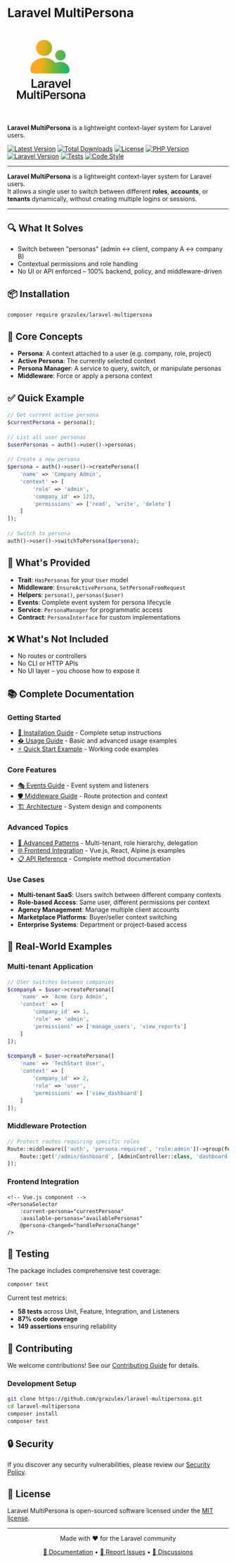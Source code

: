 # Laravel MultiPersona

<img src="new_logo.png" alt="Laravel MultiPersona" width="200">

**Laravel MultiPersona** is a lightweight context-layer system for Laravel users.  

[![Latest Version](https://img.shields.io/packagist/v/grazulex/laravel-multipersona.svg?style=flat-square)](https://packagist.org/packages/grazulex/laravel-multipersona)
[![Total Downloads](https://img.shields.io/packagist/dt/grazulex/laravel-multipersona.svg?style=flat-square)](https://packagist.org/packages/grazulex/laravel-multipersona)
[![License](https://img.shields.io/github/license/grazulex/laravel-multipersona.svg?style=flat-square)](https://github.com/Grazulex/laravel-multipersona/blob/main/LICENSE.md)
[![PHP Version](https://img.shields.io/packagist/php-v/grazulex/laravel-multipersona.svg?style=flat-square)](https://php.net/)
[![Laravel Version](https://img.shields.io/badge/laravel-12.x-ff2d20?style=flat-square&logo=laravel)](https://laravel.com/)
[![Tests](https://img.shields.io/github/actions/workflow/status/grazulex/laravel-multipersona/tests.yml?branch=main&label=tests&style=flat-square)](https://github.com/Grazulex/laravel-multipersona/actions)
[![Code Style](https://img.shields.io/badge/code%20style-pint-000000?style=flat-square&logo=laravel)](https://github.com/laravel/pint)

---

**Laravel MultiPersona** is a lightweight context-layer system for Laravel users.  
It allows a single user to switch between different **roles**, **accounts**, or **tenants** dynamically, without creating multiple logins or sessions.

---

## 🔍 What It Solves

- Switch between "personas" (admin ↔ client, company A ↔ company B)
- Contextual permissions and role handling
- No UI or API enforced – 100% backend, policy, and middleware-driven

## 📦 Installation

```bash
composer require grazulex/laravel-multipersona
```

## 🧩 Core Concepts

- **Persona**: A context attached to a user (e.g. company, role, project)
- **Active Persona**: The currently selected context
- **Persona Manager**: A service to query, switch, or manipulate personas
- **Middleware**: Force or apply a persona context

## ✅ Quick Example

```php
// Get current active persona
$currentPersona = persona();

// List all user personas
$userPersonas = auth()->user()->personas;

// Create a new persona
$persona = auth()->user()->createPersona([
    'name' => 'Company Admin',
    'context' => [
        'role' => 'admin',
        'company_id' => 123,
        'permissions' => ['read', 'write', 'delete']
    ]
]);

// Switch to persona
auth()->user()->switchToPersona($persona);
```

## 🧱 What's Provided

- **Trait**: `HasPersonas` for your `User` model
- **Middleware**: `EnsureActivePersona`, `SetPersonaFromRequest`
- **Helpers**: `persona()`, `personas($user)`
- **Events**: Complete event system for persona lifecycle
- **Service**: `PersonaManager` for programmatic access
- **Contract**: `PersonaInterface` for custom implementations

## ❌ What's Not Included

- No routes or controllers
- No CLI or HTTP APIs  
- No UI layer – you choose how to expose it

## 📚 Complete Documentation

### Getting Started
- [📖 Installation Guide](docs/installation-guide.md) - Complete setup instructions
- [� Usage Guide](docs/usage-guide.md) - Basic and advanced usage examples
- [⚡ Quick Start Example](examples/basic_usage.php) - Working code examples

### Core Features  
- [🎭 Events Guide](docs/events-guide.md) - Event system and listeners
- [🛡️ Middleware Guide](docs/middleware-guide.md) - Route protection and context
- [🏗️ Architecture](docs/architecture.md) - System design and components

### Advanced Topics
- [🎯 Advanced Patterns](docs/advanced-patterns.md) - Multi-tenant, role hierarchy, delegation
- [🌐 Frontend Integration](docs/frontend-integration.md) - Vue.js, React, Alpine.js examples
- [📋 API Reference](docs/api-reference.md) - Complete method documentation

### Use Cases
- **Multi-tenant SaaS**: Users switch between different company contexts
- **Role-based Access**: Same user, different permissions per context
- **Agency Management**: Manage multiple client accounts
- **Marketplace Platforms**: Buyer/seller context switching
- **Enterprise Systems**: Department or project-based access

## 🎯 Real-World Examples

### Multi-tenant Application
```php
// User switches between companies
$companyA = $user->createPersona([
    'name' => 'Acme Corp Admin',
    'context' => [
        'company_id' => 1,
        'role' => 'admin',
        'permissions' => ['manage_users', 'view_reports']
    ]
]);

$companyB = $user->createPersona([
    'name' => 'TechStart User', 
    'context' => [
        'company_id' => 2,
        'role' => 'user',
        'permissions' => ['view_dashboard']
    ]
]);
```

### Middleware Protection
```php
// Protect routes requiring specific roles
Route::middleware(['auth', 'persona.required', 'role:admin'])->group(function () {
    Route::get('/admin/dashboard', [AdminController::class, 'dashboard']);
});
```

### Frontend Integration
```vue
<!-- Vue.js component -->
<PersonaSelector 
    :current-persona="currentPersona"
    :available-personas="availablePersonas"
    @persona-changed="handlePersonaChange"
/>
```

## 🧪 Testing

The package includes comprehensive test coverage:

```bash
composer test
```

Current test metrics:
- **58 tests** across Unit, Feature, Integration, and Listeners
- **87% code coverage**
- **149 assertions** ensuring reliability

## 🤝 Contributing

We welcome contributions! See our [Contributing Guide](CONTRIBUTING.md) for details.

### Development Setup
```bash
git clone https://github.com/grazulex/laravel-multipersona.git
cd laravel-multipersona
composer install
composer test
```

## 🔒 Security

If you discover any security vulnerabilities, please review our [Security Policy](SECURITY.md).

## 📄 License

Laravel MultiPersona is open-sourced software licensed under the [MIT license](LICENSE.md).

---

<div align="center">
  <p>Made with ❤️ for the Laravel community</p>
  <p>
    <a href="https://github.com/grazulex/laravel-multipersona/wiki">📖 Documentation</a> •
    <a href="https://github.com/grazulex/laravel-multipersona/issues">🐛 Report Issues</a> •
    <a href="https://github.com/grazulex/laravel-multipersona/discussions">💬 Discussions</a>
  </p>
</div>